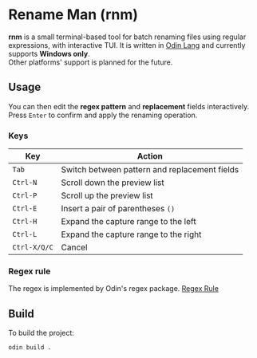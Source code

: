 # Rename Man (rnm)

**rnm** is a small terminal-based tool for batch renaming files using regular expressions, with interactive TUI.
It is written in [Odin Lang](https://odin-lang.org/) and currently supports **Windows only**.  
Other platforms' support is planned for the future.

## Usage

You can then edit the **regex pattern** and **replacement** fields interactively.  
Press `Enter` to confirm and apply the renaming operation.

### Keys

| Key          | Action                                        |
|--------------|-----------------------------------------------|
| `Tab`        | Switch between pattern and replacement fields |
| `Ctrl-N`     | Scroll down the preview list                  |
| `Ctrl-P`     | Scroll up the preview list                    |
| `Ctrl-E`     | Insert a pair of parentheses `()`             |
| `Ctrl-H`     | Expand the capture range to the left          |
| `Ctrl-L`     | Expand the capture range to the right         |
| `Ctrl-X/Q/C` | Cancel                                        |

### Regex rule

The regex is implemented by Odin's regex package. [Regex Rule](https://pkg.odin-lang.org/core/text/regex/)

## Build

To build the project:

```
odin build .
```
